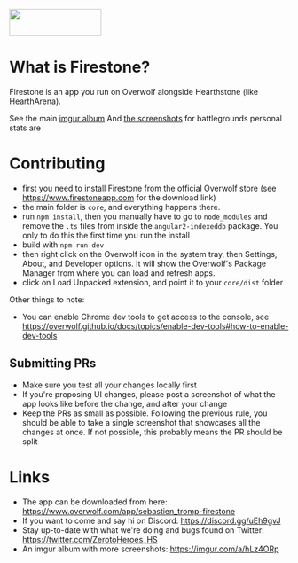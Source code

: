 [<img src="https://user-images.githubusercontent.com/43519401/188874356-9a7dd2d1-af15-4d82-8fd7-40c4f1a69259.png" width="166px" height="49px"> ](https://www.overwolf.com/app/Sebastien_Tromp-Firestone)

# What is Firestone?

Firestone is an app you run on Overwolf alongside Hearthstone (like HearthArena).

See the main [imgur album](https://imgur.com/a/hLz4ORp)
And [the screenshots](https://imgur.com/a/9mYoN05) for battlegrounds personal stats are

# Contributing

- first you need to install Firestone from the official Overwolf store (see https://www.firestoneapp.com for the download link)
- the main folder is `core`, and everything happens there.
- run `npm install`, then you manually have to go to `node_modules` and remove the `.ts` files from inside the `angular2-indexeddb` package. You only to do this the first time you run the install
- build with `npm run dev`
- then right click on the Overwolf icon in the system tray, then Settings, About, and Developer options. It will show the Overwolf's Package Manager from where you can load and refresh apps.
- click on Load Unpacked extension, and point it to your `core/dist` folder

Other things to note:

- You can enable Chrome dev tools to get access to the console, see https://overwolf.github.io/docs/topics/enable-dev-tools#how-to-enable-dev-tools

## Submitting PRs

- Make sure you test all your changes locally first
- If you're proposing UI changes, please post a screenshot of what the app looks like before the change, and after your change
- Keep the PRs as small as possible. Following the previous rule, you should be able to take a single screenshot that showcases all the changes at once. If not possible, this probably means the PR should be split

# Links

- The app can be downloaded from here: https://www.overwolf.com/app/sebastien_tromp-firestone
- If you want to come and say hi on Discord: https://discord.gg/uEh9gvJ
- Stay up-to-date with what we're doing and bugs found on Twitter: https://twitter.com/ZerotoHeroes_HS
- An imgur album with more screenshots: https://imgur.com/a/hLz4ORp
